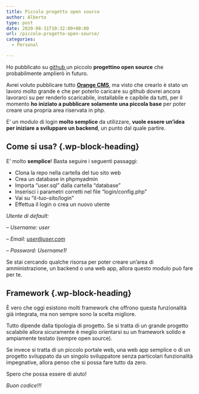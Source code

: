 ```yaml
---
title: Piccolo progetto open source
author: Alberto
type: post
date: 2020-08-31T10:32:00+00:00
url: /piccolo-progetto-open-source/
categories:
  - Personal

---
```

Ho pubblicato su&nbsp;<a href="https://github.com/" target="_blank" rel="noreferrer noopener">github&nbsp;</a>un piccolo&nbsp;**progettino open source**&nbsp;che probabilmente amplierò in futuro.

Avrei voluto pubblicare tutto&nbsp;**<a href="https://orange.albydev.net/" target="_blank" rel="noreferrer noopener">Orange CMS</a>**, ma visto che crearlo è stato un lavoro molto grande e che per poterlo caricare su github dovrei ancora lavorarci su per renderlo scaricabile, installabile e capibile da tutti, per il momento&nbsp;**ho iniziato a pubblicare solamente una piccola base**&nbsp;per poter creare una propria area riservata in php.

E’ un modulo di login&nbsp;**molto semplice**&nbsp;da utilizzare,&nbsp;**vuole essere un’idea per iniziare a sviluppare un backend**, un punto dal quale partire.

## Come si usa? {.wp-block-heading}

E’ molto&nbsp;**semplice**! Basta seguire i seguenti passaggi:

  * Clona la repo nella cartella del tuo sito web
  * Crea un database in phpmyadmin
  * Importa “user.sql” dalla cartella “database”
  * Inserisci i parametri corretti nel file “login/config.php”
  * Vai su “il-tuo-sito/login”
  * Effettua il login o crea un nuovo utente

_Utente di default:_

_– Username: user_

_– Email:&nbsp;user@user.com&nbsp;_

_– Password: Username1!_

Se stai cercando qualche risorsa per poter creare un’area di amministrazione, un backend o una web app, allora questo modulo può fare per te.

## Framework {.wp-block-heading}

È vero che oggi esistono molti framework che offrono questa funzionalità già integrata, ma non sempre sono la scelta migliore.

Tutto dipende dalla tipologia di progetto. Se si tratta di un grande progetto scalabile allora sicuramente è meglio orientarsi su un framework solido e ampiamente testato (sempre open source).

Se invece si tratta di un piccolo portale web, una web app semplice o di un progetto sviluppato da un singolo sviluppatore senza particolari funzionalità impegnative, allora penso che si possa fare tutto da zero.

Spero che possa essere di aiuto!

_Buon codice!!!_